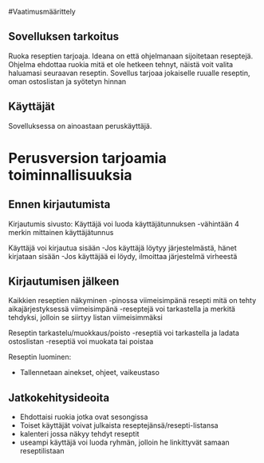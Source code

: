#Vaatimusmäärittely

## Sovelluksen tarkoitus
Ruoka reseptien tarjoaja. Ideana on että ohjelmanaan sijoitetaan reseptejä. Ohjelma ehdottaa ruokia mitä et ole hetkeen tehnyt, näistä voit valita haluamasi seuraavan reseptin. Sovellus tarjoaa jokaiselle ruualle reseptin, oman ostoslistan ja syötetyn hinnan

## Käyttäjät
Sovelluksessa on ainoastaan peruskäyttäjä.

# Perusversion tarjoamia toiminnallisuuksia
## Ennen kirjautumista
Kirjautumis sivusto:
Käyttäjä voi luoda käyttäjätunnuksen
-vähintään 4 merkin mittainen käyttäjätunnus

Käyttäjä voi kirjautua sisään
-Jos käyttäjä löytyy järjestelmästä, hänet kirjataan sisään
-Jos käyttäjää ei löydy, ilmoittaa järjestelmä virheestä

## Kirjautumisen jälkeen
Kaikkien reseptien näkyminen
-pinossa viimeisimpänä resepti mitä on tehty aikajärjestyksessä viimeisimpänä
-reseptejä voi tarkastella ja merkitä tehdyksi, jolloin se siirtyy listan viimeisimmäksi

Reseptin tarkastelu/muokkaus/poisto
-reseptiä voi tarkastella ja ladata ostoslistan
-reseptiä voi muokata tai poistaa

Reseptin luominen:
- Tallennetaan ainekset, ohjeet, vaikeustaso

## Jatkokehitysideoita
- Ehdottaisi ruokia jotka ovat sesongissa
- Toiset käyttäjät voivat julkaista reseptejänsä/resepti-listansa
- kalenteri jossa näkyy tehdyt reseptit
- useampi käyttäjä voi luoda ryhmän, jolloin he linkittyvät samaan reseptilistaan
